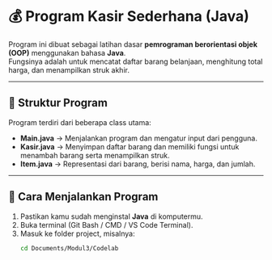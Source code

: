 # 💰 Program Kasir Sederhana (Java)

Program ini dibuat sebagai latihan dasar **pemrograman berorientasi objek (OOP)** menggunakan bahasa **Java**.  
Fungsinya adalah untuk mencatat daftar barang belanjaan, menghitung total harga, dan menampilkan struk akhir.

---

## 🧩 Struktur Program
Program terdiri dari beberapa class utama:

- **Main.java** → Menjalankan program dan mengatur input dari pengguna.
- **Kasir.java** → Menyimpan daftar barang dan memiliki fungsi untuk menambah barang serta menampilkan struk.
- **Item.java** → Representasi dari barang, berisi nama, harga, dan jumlah.

---

## 🚀 Cara Menjalankan Program

1. Pastikan kamu sudah menginstal **Java** di komputermu.
2. Buka terminal (Git Bash / CMD / VS Code Terminal).
3. Masuk ke folder project, misalnya:
   ```bash
   cd Documents/Modul3/Codelab
